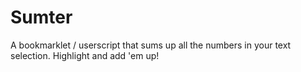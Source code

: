 Sumter
======

A bookmarklet / userscript that sums up all the numbers in your text selection. Highlight and add 'em up!
